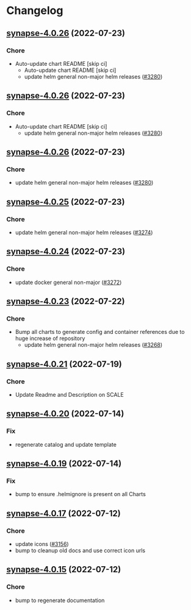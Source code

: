 # Changelog



## [synapse-4.0.26](https://github.com/truecharts/apps/compare/synapse-4.0.25...synapse-4.0.26) (2022-07-23)

### Chore

- Auto-update chart README [skip ci]
  - Auto-update chart README [skip ci]
  - update helm general non-major helm releases ([#3280](https://github.com/truecharts/apps/issues/3280))




## [synapse-4.0.26](https://github.com/truecharts/apps/compare/synapse-4.0.25...synapse-4.0.26) (2022-07-23)

### Chore

- Auto-update chart README [skip ci]
  - update helm general non-major helm releases ([#3280](https://github.com/truecharts/apps/issues/3280))




## [synapse-4.0.26](https://github.com/truecharts/apps/compare/synapse-4.0.25...synapse-4.0.26) (2022-07-23)

### Chore

- update helm general non-major helm releases ([#3280](https://github.com/truecharts/apps/issues/3280))




## [synapse-4.0.25](https://github.com/truecharts/apps/compare/synapse-4.0.24...synapse-4.0.25) (2022-07-23)

### Chore

- update helm general non-major helm releases ([#3274](https://github.com/truecharts/apps/issues/3274))




## [synapse-4.0.24](https://github.com/truecharts/apps/compare/synapse-4.0.23...synapse-4.0.24) (2022-07-23)

### Chore

- update docker general non-major ([#3272](https://github.com/truecharts/apps/issues/3272))




## [synapse-4.0.23](https://github.com/truecharts/apps/compare/synapse-4.0.21...synapse-4.0.23) (2022-07-22)

### Chore

- Bump all charts to generate config and container references due to huge increase of repository
  - update helm general non-major helm releases ([#3268](https://github.com/truecharts/apps/issues/3268))



## [synapse-4.0.21](https://github.com/truecharts/apps/compare/synapse-4.0.20...synapse-4.0.21) (2022-07-19)

### Chore

- Update Readme and Description on SCALE



## [synapse-4.0.20](https://github.com/truecharts/apps/compare/synapse-4.0.19...synapse-4.0.20) (2022-07-14)

### Fix

- regenerate catalog and update template



## [synapse-4.0.19](https://github.com/truecharts/apps/compare/synapse-4.0.17...synapse-4.0.19) (2022-07-14)

### Fix

- bump to ensure .helmignore is present on all Charts



## [synapse-4.0.17](https://github.com/truecharts/apps/compare/synapse-4.0.15...synapse-4.0.17) (2022-07-12)

### Chore

- update icons ([#3156](https://github.com/truecharts/apps/issues/3156))
- bump to cleanup old docs and use correct icon urls



## [synapse-4.0.15](https://github.com/truecharts/apps/compare/synapse-4.0.14...synapse-4.0.15) (2022-07-12)

### Chore

- bump to regenerate documentation
